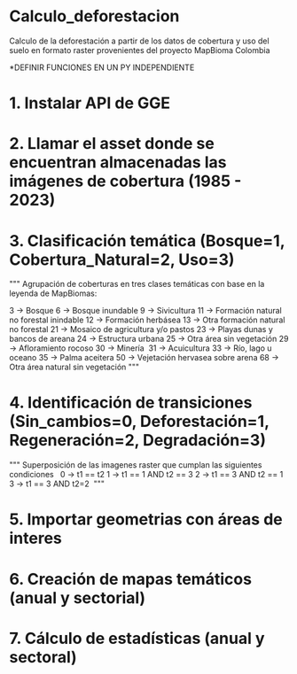 # Calculo_deforestacion
Calculo de la deforestación a partir de los datos de cobertura y uso del suelo en formato raster provenientes del proyecto MapBioma Colombia

*DEFINIR FUNCIONES EN UN PY INDEPENDIENTE

# 1. Instalar API de GGE
# 2. Llamar el asset donde se encuentran almacenadas las imágenes de cobertura (1985 - 2023)
# 3. Clasificación temática (Bosque=1, Cobertura_Natural=2, Uso=3)
"""
Agrupación de coberturas en tres clases temáticas con base en la leyenda de MapBiomas:

3 -> Bosque
6 -> Bosque inundable
9 -> Sivicultura
11 -> Formación natural no forestal inindable
12 -> Formación herbásea
13 ->  Otra formación natural no forestal
21 -> Mosaico de agricultura y/o pastos
23 -> Playas dunas y bancos de areana
24 -> Estructura urbana
25 -> Otra área sin vegetación
29 -> Afloramiento rocoso
30 -> Minería 
31 -> Acuicultura
33 -> Río, lago u oceano
35 -> Palma aceitera
50 -> Vejetación hervasea sobre arena
68 -> Otra área natural sin vegetación
"""
# 4. Identificación de transiciones (Sin_cambios=0, Deforestación=1, Regeneración=2, Degradación=3)
"""
Superposición de las imagenes raster que cumplan las siguientes condiciones
  0 -> t1 == t2
  1 -> t1 == 1 AND t2 == 3
  2 -> t1 == 3 AND t2 == 1
  3 -> t1 == 3 AND t2=2 
"""
# 5. Importar geometrias con áreas de interes
# 6. Creación de mapas temáticos (anual y sectorial)
# 7. Cálculo de estadísticas (anual y sectoral)

